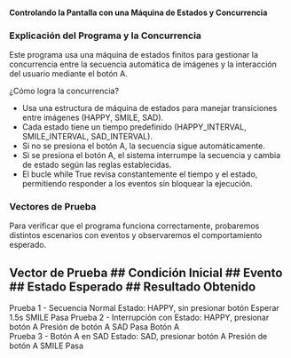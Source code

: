 #### Controlando la Pantalla con una Máquina de Estados y Concurrencia

### Explicación del Programa y la Concurrencia
Este programa usa una máquina de estados finitos para gestionar la concurrencia entre la secuencia automática de imágenes y la interacción 
del usuario mediante el botón A.

¿Cómo logra la concurrencia?

- Usa una estructura de máquina de estados para manejar transiciones entre imágenes (HAPPY, SMILE, SAD).
- Cada estado tiene un tiempo predefinido (HAPPY_INTERVAL, SMILE_INTERVAL, SAD_INTERVAL).
- Si no se presiona el botón A, la secuencia sigue automáticamente.
- Si se presiona el botón A, el sistema interrumpe la secuencia y cambia de estado según las reglas establecidas.
- El bucle while True revisa constantemente el tiempo y el estado, permitiendo responder a los eventos sin bloquear la ejecución.

### Vectores de Prueba
Para verificar que el programa funciona correctamente, probaremos distintos escenarios con eventos y observaremos el comportamiento esperado.

  ## Vector de Prueba                ## Condición Inicial                ## Evento        ## Estado Esperado      ## Resultado Obtenido
Prueba 1 - Secuencia Normal     Estado: HAPPY, sin presionar botón      Esperar 1.5s           SMILE                      Pasa
Prueba 2 - Interrupción con      Estado: HAPPY, presionar botón A    Presión de botón A         SAD                       Pasa
       Botón A  
Prueba 3 - Botón A en SAD         Estado: SAD, presionar botón A     Presión de botón A        SMILE                      Pasa
